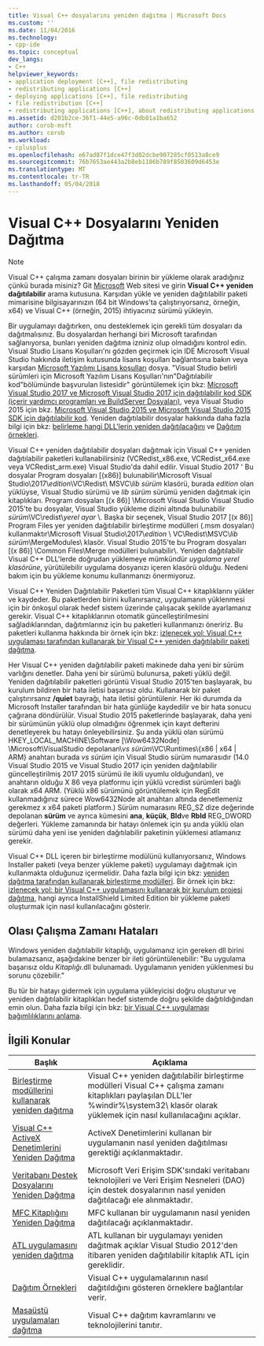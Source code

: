 ```yaml
---
title: Visual C++ dosyalarını yeniden dağıtma | Microsoft Docs
ms.custom: ''
ms.date: 11/04/2016
ms.technology:
- cpp-ide
ms.topic: conceptual
dev_langs:
- C++
helpviewer_keywords:
- application deployment [C++], file redistributing
- redistributing applications [C++]
- deploying applications [C++], file redistributing
- file redistribution [C++]
- redistributing applications [C++], about redistributing applications
ms.assetid: d201b2ce-36f1-44e5-a96c-0db81a1ba652
author: corob-msft
ms.author: corob
ms.workload:
- cplusplus
ms.openlocfilehash: e67ad87f1dce47f3d02dcbe907285cf0513a8ce9
ms.sourcegitcommit: 76b7653ae443a2b8eb1186b789f8503609d6453e
ms.translationtype: MT
ms.contentlocale: tr-TR
ms.lasthandoff: 05/04/2018
---
```

# <a name="redistributing-visual-c-files"></a>Visual C++ Dosyalarını Yeniden Dağıtma

> [!NOTE]
> Visual C++ çalışma zamanı dosyaları birinin bir yükleme olarak aradığınız çünkü burada misiniz? Git [Microsoft](http://www.microsoft.com/) Web sitesi ve girin **Visual C++ yeniden dağıtılabilir** arama kutusuna. Karşıdan yükle ve yeniden dağıtılabilir paketi mimarisine bilgisayarınızın (64 bit Windows'ta çalıştırıyorsanız, örneğin, x64) ve Visual C++ (örneğin, 2015) ihtiyacınız sürümü yükleyin.

Bir uygulamayı dağıtırken, onu desteklemek için gerekli tüm dosyaları da dağıtmalısınız. Bu dosyalardan herhangi biri Microsoft tarafından sağlanıyorsa, bunları yeniden dağıtma izniniz olup olmadığını kontrol edin. Visual Studio Lisans Koşulları'nı gözden geçirmek için IDE Microsoft Visual Studio hakkında iletişim kutusunda lisans koşulları bağlantısına bakın veya karşıdan [Microsoft Yazılımı Lisans koşulları](http://go.microsoft.com/fwlink/p/?LinkId=831114) dosya. "Visual Studio belirli sürümleri için Microsoft Yazılım Lisans Koşulları'nın"Dağıtılabilir kod"bölümünde başvurulan listesidir" görüntülemek için bkz: [Microsoft Visual Studio 2017 ve Microsoft Visual Studio 2017 için dağıtılabilir kod SDK (içerir yardımcı programları ve BuildServer Dosyaları)](http://go.microsoft.com/fwlink/p/?LinkId=823098), veya Visual Studio 2015 için bkz. [Microsoft Visual Studio 2015 ve Microsoft Visual Studio 2015 SDK için dağıtılabilir kod](http://go.microsoft.com/fwlink/p/?LinkId=523763). Yeniden dağıtılabilir dosyalar hakkında daha fazla bilgi için bkz: [belirleme hangi DLL'lerin yeniden dağıtılacağını](../ide/determining-which-dlls-to-redistribute.md) ve [Dağıtım örnekleri](../ide/deployment-examples.md).

Visual C++ yeniden dağıtılabilir dosyaları dağıtmak için Visual C++ yeniden dağıtılabilir paketleri kullanabilirsiniz (VCRedist\_x86.exe, VCRedist\_x64.exe veya VCRedist\_arm.exe) Visual Studio'da dahil edilir. Visual Studio 2017 ' Bu dosyalar Program dosyaları [(x86)] bulunabilir\\Microsoft Visual Studio\\2017\\_edition_\\VC\\Redist\\ MSVC\\_lib sürüm_ klasörü, burada _edition_ olan yüklüyse, Visual Studio sürümü ve _lib sürüm_ sürümü yeniden dağıtmak için kitaplıkları. Program dosyaları [(x 86)] \Microsoft Visual Studio Visual Studio 2015'te bu dosyalar, Visual Studio yükleme dizini altında bulunabilir *sürüm*\VC\redist\\*yerel ayar* \\. Başka bir seçenek, Visual Studio 2017 [(x 86)] Program Files yer yeniden dağıtılabilir birleştirme modülleri (.msm dosyaları) kullanmaktır\\Microsoft Visual Studio\\2017\\_edition_ \\ VC\\Redist\\MSVC\\_lib sürüm_\\MergeModules\\ klasör. Visual Studio 2015'te bu Program dosyaları [(x 86)] \Common Files\Merge modülleri bulunabilir\\. Yeniden dağıtılabilir Visual C++ DLL'lerde doğrudan yüklemeye mümkündür *uygulama yerel klasörüne*, yürütülebilir uygulama dosyanızı içeren klasörü olduğu. Nedeni bakım için bu yükleme konumu kullanmanızı önermiyoruz.

Visual C++ Yeniden Dağıtılabilir Paketleri tüm Visual C++ kitaplıklarını yükler ve kaydeder. Bu paketlerden birini kullanırsanız, uygulamanın yüklenmesi için bir önkoşul olarak hedef sistem üzerinde çalışacak şekilde ayarlamanız gerekir. Visual C++ kitaplıklarının otomatik güncelleştirilmesini sağladıklarından, dağıtımlarınız için bu paketleri kullanmanızı öneririz. Bu paketleri kullanma hakkında bir örnek için bkz: [izlenecek yol: Visual C++ uygulaması tarafından kullanarak bir Visual C++ yeniden dağıtılabilir paketi dağıtma](../ide/deploying-visual-cpp-application-by-using-the-vcpp-redistributable-package.md).

Her Visual C++ yeniden dağıtılabilir paketi makinede daha yeni bir sürüm varlığını denetler. Daha yeni bir sürümü bulunursa, paketi yüklü değil. Yeniden dağıtılabilir paketleri görüntü Visual Studio 2015'ten başlayarak, bu kurulum bildiren bir hata iletisi başarısız oldu. Kullanarak bir paket çalıştırırsanız **/quiet** bayrağı, hata iletisi görüntülenir. Her iki durumda da Microsoft Installer tarafından bir hata günlüğe kaydedilir ve bir hata sonucu çağırana döndürülür. Visual Studio 2015 paketlerinde başlayarak, daha yeni bir sürümünün yüklü olup olmadığını öğrenmek için kayıt defterini denetleyerek bu hatayı önleyebilirsiniz. Şu anda yüklü olan sürümü HKEY_LOCAL_MACHINE\Software [\Wow6432Node] \Microsoft\VisualStudio depolanan\\_vs sürüm_\VC\Runtimes\\{x86 | x64 | ARM} anahtarı burada _vs sürüm_ için Visual Studio sürüm numarasıdır (14.0 Visual Studio 2015 ve Visual Studio 2017 için yeniden dağıtılabilir güncelleştirilmiş 2017 2015 sürümü ile ikili uyumlu olduğundan), ve anahtarın olduğu X 86 veya platformu için yüklü vcredist sürümleri bağlı olarak x64 ARM. (Yüklü x86 sürümünü görüntülemek için RegEdit kullanmadığınız sürece Wow6432Node alt anahtarı altında denetlemeniz gerekmez x x64 paketi platform.) Sürüm numarasını REG_SZ dize değerinde depolanan **sürüm** ve ayrıca kümesini **ana**, **küçük**, **Bld**ve **Rbld** REG_DWORD değerleri. Yükleme zamanında bir hatayı önlemek için şu anda yüklü olan sürümü daha yeni ise yeniden dağıtılabilir paketinin yüklemesi atlamanız gerekir.

Visual C++ DLL içeren bir birleştirme modülünü kullanıyorsanız, Windows Installer paketi (veya benzer yükleme paketi) uygulamayı dağıtmak için kullanmakta olduğunuz içermelidir. Daha fazla bilgi için bkz: [yeniden dağıtma tarafından kullanarak birleştirme modülleri](../ide/redistributing-components-by-using-merge-modules.md). Bir örnek için bkz: [izlenecek yol: bir Visual C++ uygulamasını kullanarak bir kurulum projesi dağıtma](../ide/walkthrough-deploying-a-visual-cpp-application-by-using-a-setup-project.md), hangi ayrıca InstallShield Limited Edition bir yükleme paketi oluşturmak için nasıl kullanılacağını gösterir.

## <a name="potential-run-time-errors"></a>Olası Çalışma Zamanı Hataları

Windows yeniden dağıtılabilir kitaplığı, uygulamanız için gereken dll birini bulamazsanız, aşağıdakine benzer bir ileti görüntülenebilir: "Bu uygulama başarısız oldu *Kitaplığı*.dll bulunamadı. Uygulamanın yeniden yüklenmesi bu sorunu çözebilir."

Bu tür bir hatayı gidermek için uygulama yükleyicisi doğru oluşturur ve yeniden dağıtılabilir kitaplıkları hedef sistemde doğru şekilde dağıtıldığından emin olun. Daha fazla bilgi için bkz: [bir Visual C++ uygulaması bağımlılıklarını anlama](../ide/understanding-the-dependencies-of-a-visual-cpp-application.md).

## <a name="related-topics"></a>İlgili Konular

|Başlık|Açıklama|
|-----------|-----------------|
|[Birleştirme modüllerini kullanarak yeniden dağıtma](../ide/redistributing-components-by-using-merge-modules.md)|Visual C++ yeniden dağıtılabilir birleştirme modülleri Visual C++ çalışma zamanı kitaplıkları paylaşılan DLL'ler %windir%\system32\ klasör olarak yüklemek için nasıl kullanılacağını açıklar.|
|[Visual C++ ActiveX Denetimlerini Yeniden Dağıtma](../ide/redistributing-visual-cpp-activex-controls.md)|ActiveX Denetimlerini kullanan bir uygulamanın nasıl yeniden dağıtılması gerektiği açıklanmaktadır.|
|[Veritabanı Destek Dosyalarını Yeniden Dağıtma](../ide/redistributing-database-support-files.md)|Microsoft Veri Erişim SDK'sındaki veritabanı teknolojileri ve Veri Erişim Nesneleri (DAO) için destek dosyalarının nasıl yeniden dağıtılacağı ele alınmaktadır.|
|[MFC Kitaplığını Yeniden Dağıtma](../ide/redistributing-the-mfc-library.md)|MFC kullanan bir uygulamanın nasıl yeniden dağıtılacağı açıklanmaktadır.|
|[ATL uygulamasını yeniden dağıtma](../ide/redistributing-an-atl-application.md)|ATL kullanan bir uygulamayı yeniden dağıtmak açıklar Visual Studio 2012'den itibaren yeniden dağıtılabilir kitaplık ATL için gereklidir.|
|[Dağıtım Örnekleri](../ide/deployment-examples.md)|Visual C++ uygulamalarının nasıl dağıtıldığını gösteren örneklere bağlantılar verir.|
|[Masaüstü uygulamaları dağıtma](../ide/deploying-native-desktop-applications-visual-cpp.md)|Visual C++ dağıtım kavramlarını ve teknolojilerini tanıtır.|